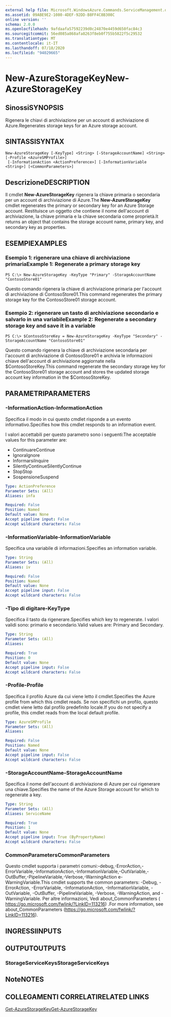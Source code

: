 ```yaml
---
external help file: Microsoft.WindowsAzure.Commands.ServiceManagement.dll-Help.xml
ms.assetid: 09ABE9E2-1080-4DEF-92DD-B8FF4C8B308C
online version: ''
schema: 2.0.0
ms.openlocfilehash: 9afdaafa57592239d0c24870e4459d650fac84c3
ms.sourcegitcommit: 56ed085a868afa8263f8eb0f755b5822f5c29532
ms.translationtype: MT
ms.contentlocale: it-IT
ms.lasthandoff: 07/18/2020
ms.locfileid: "94029665"
---
```

# <span data-ttu-id="d9751-101">New-AzureStorageKey</span><span class="sxs-lookup"><span data-stu-id="d9751-101">New-AzureStorageKey</span></span>

## <span data-ttu-id="d9751-102">Sinossi</span><span class="sxs-lookup"><span data-stu-id="d9751-102">SYNOPSIS</span></span>
<span data-ttu-id="d9751-103">Rigenera le chiavi di archiviazione per un account di archiviazione di Azure.</span><span class="sxs-lookup"><span data-stu-id="d9751-103">Regenerates storage keys for an Azure storage account.</span></span>

## <span data-ttu-id="d9751-104">SINTASSI</span><span class="sxs-lookup"><span data-stu-id="d9751-104">SYNTAX</span></span>

```
New-AzureStorageKey [-KeyType] <String> [-StorageAccountName] <String> [-Profile <AzureSMProfile>]
 [-InformationAction <ActionPreference>] [-InformationVariable <String>] [<CommonParameters>]
```

## <span data-ttu-id="d9751-105">Descrizione</span><span class="sxs-lookup"><span data-stu-id="d9751-105">DESCRIPTION</span></span>
<span data-ttu-id="d9751-106">Il cmdlet **New-AzureStorageKey** rigenera la chiave primaria o secondaria per un account di archiviazione di Azure.</span><span class="sxs-lookup"><span data-stu-id="d9751-106">The **New-AzureStorageKey** cmdlet regenerates the primary or secondary key for an Azure Storage account.</span></span>
<span data-ttu-id="d9751-107">Restituisce un oggetto che contiene il nome dell'account di archiviazione, la chiave primaria e la chiave secondaria come proprietà.</span><span class="sxs-lookup"><span data-stu-id="d9751-107">It returns an object that contains the storage account name, primary key, and secondary key as properties.</span></span>

## <span data-ttu-id="d9751-108">ESEMPI</span><span class="sxs-lookup"><span data-stu-id="d9751-108">EXAMPLES</span></span>

### <span data-ttu-id="d9751-109">Esempio 1: rigenerare una chiave di archiviazione primaria</span><span class="sxs-lookup"><span data-stu-id="d9751-109">Example 1: Regenerate a primary storage key</span></span>
```
PS C:\> New-AzureStorageKey -KeyType "Primary" -StorageAccountName "ContosoStore01"
```

<span data-ttu-id="d9751-110">Questo comando rigenera la chiave di archiviazione primaria per l'account di archiviazione di ContosoStore01.</span><span class="sxs-lookup"><span data-stu-id="d9751-110">This command regenerates the primary storage key for the ContosoStore01 storage account.</span></span>

### <span data-ttu-id="d9751-111">Esempio 2: rigenerare un tasto di archiviazione secondario e salvarlo in una variabile</span><span class="sxs-lookup"><span data-stu-id="d9751-111">Example 2: Regenerate a secondary storage key and save it in a variable</span></span>
```
PS C:\> $ContosoStoreKey = New-AzureStorageKey -KeyType "Secondary" -StorageAccountName "ContosoStore01"
```

<span data-ttu-id="d9751-112">Questo comando rigenera la chiave di archiviazione secondaria per l'account di archiviazione di ContosoStore01 e archivia le informazioni chiave dell'account di archiviazione aggiornate nella $ContosoStoreKey.</span><span class="sxs-lookup"><span data-stu-id="d9751-112">This command regenerate the secondary storage key for the ContosoStore01 storage account and stores the updated storage account key information in the $ContosoStoreKey.</span></span>

## <span data-ttu-id="d9751-113">PARAMETRI</span><span class="sxs-lookup"><span data-stu-id="d9751-113">PARAMETERS</span></span>

### <span data-ttu-id="d9751-114">-InformationAction</span><span class="sxs-lookup"><span data-stu-id="d9751-114">-InformationAction</span></span>
<span data-ttu-id="d9751-115">Specifica il modo in cui questo cmdlet risponde a un evento informativo.</span><span class="sxs-lookup"><span data-stu-id="d9751-115">Specifies how this cmdlet responds to an information event.</span></span>

<span data-ttu-id="d9751-116">I valori accettabili per questo parametro sono i seguenti:</span><span class="sxs-lookup"><span data-stu-id="d9751-116">The acceptable values for this parameter are:</span></span>

- <span data-ttu-id="d9751-117">Continuare</span><span class="sxs-lookup"><span data-stu-id="d9751-117">Continue</span></span>
- <span data-ttu-id="d9751-118">Ignora</span><span class="sxs-lookup"><span data-stu-id="d9751-118">Ignore</span></span>
- <span data-ttu-id="d9751-119">Informarsi</span><span class="sxs-lookup"><span data-stu-id="d9751-119">Inquire</span></span>
- <span data-ttu-id="d9751-120">SilentlyContinue</span><span class="sxs-lookup"><span data-stu-id="d9751-120">SilentlyContinue</span></span>
- <span data-ttu-id="d9751-121">Stop</span><span class="sxs-lookup"><span data-stu-id="d9751-121">Stop</span></span>
- <span data-ttu-id="d9751-122">Sospensione</span><span class="sxs-lookup"><span data-stu-id="d9751-122">Suspend</span></span>

```yaml
Type: ActionPreference
Parameter Sets: (All)
Aliases: infa

Required: False
Position: Named
Default value: None
Accept pipeline input: False
Accept wildcard characters: False
```

### <span data-ttu-id="d9751-123">-InformationVariable</span><span class="sxs-lookup"><span data-stu-id="d9751-123">-InformationVariable</span></span>
<span data-ttu-id="d9751-124">Specifica una variabile di informazioni.</span><span class="sxs-lookup"><span data-stu-id="d9751-124">Specifies an information variable.</span></span>

```yaml
Type: String
Parameter Sets: (All)
Aliases: iv

Required: False
Position: Named
Default value: None
Accept pipeline input: False
Accept wildcard characters: False
```

### <span data-ttu-id="d9751-125">-Tipo di digitare</span><span class="sxs-lookup"><span data-stu-id="d9751-125">-KeyType</span></span>
<span data-ttu-id="d9751-126">Specifica il tasto da rigenerare.</span><span class="sxs-lookup"><span data-stu-id="d9751-126">Specifies which key to regenerate.</span></span>
<span data-ttu-id="d9751-127">I valori validi sono: primario e secondario.</span><span class="sxs-lookup"><span data-stu-id="d9751-127">Valid values are: Primary and Secondary.</span></span>

```yaml
Type: String
Parameter Sets: (All)
Aliases: 

Required: True
Position: 0
Default value: None
Accept pipeline input: False
Accept wildcard characters: False
```

### <span data-ttu-id="d9751-128">-Profile</span><span class="sxs-lookup"><span data-stu-id="d9751-128">-Profile</span></span>
<span data-ttu-id="d9751-129">Specifica il profilo Azure da cui viene letto il cmdlet.</span><span class="sxs-lookup"><span data-stu-id="d9751-129">Specifies the Azure profile from which this cmdlet reads.</span></span>
<span data-ttu-id="d9751-130">Se non specifichi un profilo, questo cmdlet viene letto dal profilo predefinito locale.</span><span class="sxs-lookup"><span data-stu-id="d9751-130">If you do not specify a profile, this cmdlet reads from the local default profile.</span></span>

```yaml
Type: AzureSMProfile
Parameter Sets: (All)
Aliases: 

Required: False
Position: Named
Default value: None
Accept pipeline input: False
Accept wildcard characters: False
```

### <span data-ttu-id="d9751-131">-StorageAccountName</span><span class="sxs-lookup"><span data-stu-id="d9751-131">-StorageAccountName</span></span>
<span data-ttu-id="d9751-132">Specifica il nome dell'account di archiviazione di Azure per cui rigenerare una chiave.</span><span class="sxs-lookup"><span data-stu-id="d9751-132">Specifies the name of the Azure Storage account for which to regenerate a key.</span></span>

```yaml
Type: String
Parameter Sets: (All)
Aliases: ServiceName

Required: True
Position: 1
Default value: None
Accept pipeline input: True (ByPropertyName)
Accept wildcard characters: False
```

### <span data-ttu-id="d9751-133">CommonParameters</span><span class="sxs-lookup"><span data-stu-id="d9751-133">CommonParameters</span></span>
<span data-ttu-id="d9751-134">Questo cmdlet supporta i parametri comuni:-debug,-ErrorAction,-ErrorVariable,-InformationAction,-InformationVariable,-OutVariable,-OutBuffer,-PipelineVariable,-Verbose,-WarningAction e-WarningVariable.</span><span class="sxs-lookup"><span data-stu-id="d9751-134">This cmdlet supports the common parameters: -Debug, -ErrorAction, -ErrorVariable, -InformationAction, -InformationVariable, -OutVariable, -OutBuffer, -PipelineVariable, -Verbose, -WarningAction, and -WarningVariable.</span></span> <span data-ttu-id="d9751-135">Per altre informazioni, Vedi about_CommonParameters ( https://go.microsoft.com/fwlink/?LinkID=113216) .</span><span class="sxs-lookup"><span data-stu-id="d9751-135">For more information, see about_CommonParameters (https://go.microsoft.com/fwlink/?LinkID=113216).</span></span>

## <span data-ttu-id="d9751-136">INGRESSI</span><span class="sxs-lookup"><span data-stu-id="d9751-136">INPUTS</span></span>

## <span data-ttu-id="d9751-137">OUTPUT</span><span class="sxs-lookup"><span data-stu-id="d9751-137">OUTPUTS</span></span>

### <span data-ttu-id="d9751-138">StorageServiceKeys</span><span class="sxs-lookup"><span data-stu-id="d9751-138">StorageServiceKeys</span></span>

## <span data-ttu-id="d9751-139">Note</span><span class="sxs-lookup"><span data-stu-id="d9751-139">NOTES</span></span>

## <span data-ttu-id="d9751-140">COLLEGAMENTI CORRELATI</span><span class="sxs-lookup"><span data-stu-id="d9751-140">RELATED LINKS</span></span>

[<span data-ttu-id="d9751-141">Get-AzureStorageKey</span><span class="sxs-lookup"><span data-stu-id="d9751-141">Get-AzureStorageKey</span></span>](./Get-AzureStorageKey.md)


